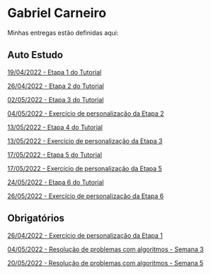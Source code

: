# Gabriel Carneiro
Minhas entregas estão definidas aqui:
## Auto Estudo
<a href="https://github.com/Intelihub/Template_Aluno/blob/main/02_AUT_EST_ENTREGA/Coloque%20aqui%20as%20entregas%20do%20seu%20auto%20estudo.rtf"> 19/04/2022 - Etapa 1 do Tutorial </a>

<a href="https://github.com/gbcarneiro/modulo-2/tree/main/02_TUTORIAL/Semana%202"> 26/04/2022 - Etapa 2 do Tutorial </a>

<a href="https://github.com/gbcarneiro/modulo-2/tree/main/02_TUTORIAL/Semana%203"> 02/05/2022 - Etapa 3 do Tutorial </a>

<a href="https://github.com/gbcarneiro/modulo-2/tree/main/02_TUTORIAL/Semana%203"> 04/05/2022 -  Exercício de personalização da Etapa 2</a>

<a href="https://github.com/gbcarneiro/modulo-2/tree/main/02_TUTORIAL/Semana%204"> 13/05/2022 - Etapa 4 do Tutorial </a>

<a href="https://github.com/gbcarneiro/modulo-2/tree/main/03_AUT_EST_ENTREGA/Semana%204"> 13/05/2022 -  Exercício de personalização da Etapa 3</a>

<a href="https://github.com/gbcarneiro/modulo-2/tree/main/02_TUTORIAL/Semana%205"> 17/05/2022 - Etapa 5 do Tutorial </a>

<a href="https://github.com/gbcarneiro/modulo-2/tree/main/03_AUT_EST_ENTREGA/Semana%205"> 17/05/2022 -  Exercício de personalização da Etapa 5</a>

<a href="https://github.com/gbcarneiro/modulo-2/tree/main/02_TUTORIAL/Semana%206"> 24/05/2022 - Etapa 6 do Tutorial </a>

<a href="https://github.com/gbcarneiro/modulo-2/tree/main/03_AUT_EST_ENTREGA/Semana%206"> 26/05/2022 -  Exercício de personalização da Etapa 6</a>

## Obrigatórios
<a href="https://github.com/gbcarneiro/modulo-2/tree/main/03_AUT_EST_ENTREGA/Semana%202"> 26/04/2022 - Exercício de personalização da Etapa 1 </a>

<a href="https://github.com/gbcarneiro/modulo-2/tree/main/04_AUT_EST_EX_OBRIGATORIOS/Semana%203"> 04/05/2022 - Resolução de problemas com algoritmos - Semana 3 </a>

<a href="https://github.com/gbcarneiro/modulo-2/tree/main/04_AUT_EST_EX_OBRIGATORIOS/Semana%205"> 20/05/2022 - Resolução de problemas com algoritmos - Semana 5 </a>
